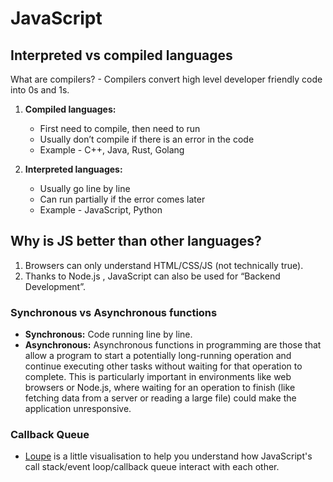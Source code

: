 # JavaScript

## Interpreted vs compiled languages

What are compilers? - Compilers convert high level developer friendly code into 0s and 1s.

1. **Compiled languages:**

   - First need to compile, then need to run
   - Usually don’t compile if there is an error in the code
   - Example - C++, Java, Rust, Golang

2. **Interpreted languages:**
   - Usually go line by line
   - Can run partially if the error comes later
   - Example - JavaScript, Python

## Why is JS better than other languages?

1. Browsers can only understand HTML/CSS/JS (not technically true).
2. Thanks to Node.js , JavaScript can also be used for “Backend Development”.

### Synchronous vs Asynchronous functions

- **Synchronous:** Code running line by line.
- **Asynchronous:** Asynchronous functions in programming are those that allow a program to start a potentially long-running operation and continue executing other tasks without waiting for that operation to complete. This is particularly important in environments like web browsers or Node.js, where waiting for an operation to finish (like fetching data from a server or reading a large file) could make the application unresponsive.

### Callback Queue

- [Loupe](http://latentflip.com/loupe/) is a little visualisation to help you understand how JavaScript's call stack/event loop/callback queue interact with each other.
